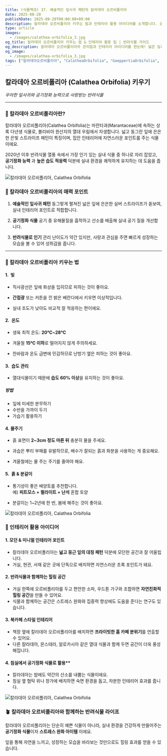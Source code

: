 ```yaml
---
title: (식물백과) 37. 예술적인 잎사귀 패턴의 칼라데아 오르비폴리아
date: 2025-08-20
publishDate: 2025-08-20T00:00:00+09:00
description: 칼라데아 오르비폴리아 키우는 법과 인테리어 활용 아이디어를 소개합니다. 공기정화 효과와 디자인 포인트로 인기 있는 반려식물 관리 가이드.
type: article
images:
  - /images/calathea-orbifolia_3.jpg
og_title: 칼라데아 오르비폴리아 키우는 법 & 인테리어 활용 팁 | 반려식물 가이드
og_description: 칼라데아 오르비폴리아의 관리법과 인테리어 아이디어를 한눈에! 넓은 잎과 은빛 패턴으로 공간을 세련되게 완성하는 반려식물 가이드.
og_image:
  - /images/calathea-orbifolia_3.jpg
tags: ["칼라데아오르비폴리아", "CalatheaOrbifolia", "GoeppertiaOrbifolia", "실내식물", "관엽식물", "공기정화식물", "초보식물", "식물키우기", "반려식물", "인테리어식물"]
---
```


## 칼라데아 오르비폴리아 (Calathea Orbifolia) 키우기

_우아한 잎사귀와 공기정화 능력으로 사랑받는 반려식물_

---

### 🌿 칼라데아 오르비폴리아란?

칼라데아 오르비폴리아(Calathea Orbifolia)는 마란타과(Marantaceae)에 속하는 상록 다년생 식물로, 볼리비아 원산지의 열대 우림에서 자생합니다. 넓고 동그란 잎에 은은한 은빛 스트라이프 패턴이 특징이며, 집안 인테리어에 자연스러운 포인트를 주는 식물이에요.

2020년 이후 반려식물 열풍 속에서 가장 인기 있는 실내 식물 중 하나로 자리 잡았고, **공기정화 능력** 과 **높은 습도 적응력** 덕분에 실내 환경을 쾌적하게 유지하는 데 도움을 줍니다.

 ![칼라데아 오르비폴리아, Calathea Orbifolia](/images/calathea-orbifolia_1.jpg) 

### 🌱 칼라데아 오르비폴리아의 매력 포인트

1. **예술적인 잎사귀 패턴**
동그랗게 펼쳐진 넓은 잎에 은은한 실버 스트라이프가 돋보여, 실내 인테리어 포인트로 적합합니다.
    
2. **공기정화 식물**
공기 중 유해물질을 흡착하고 산소를 배출해 실내 공기 질을 개선합니다.
    
3. **반려식물로 인기**
관리 난이도가 약간 있지만, 사랑과 관심을 주면 빠르게 성장하는 모습을 볼 수 있어 성취감을 줍니다.
    

---

### 🌱 칼라데아 오르비폴리아 키우는 법

#### 1.  빛

- 직사광선은 잎에 화상을 입히므로 피하는 것이 좋아요.
    
- **간접광** 또는 커튼을 낀 밝은 베란다에서 키우면 이상적입니다.
    
- 실내 조도가 낮아도 비교적 잘 적응하는 편이에요.
    

#### 2.  온도

- 생육 최적 온도: **20℃~28℃**
    
- 겨울철 **15℃ 이하**로 떨어지지 않게 주의하세요.
    
- 찬바람과 온도 급변에 민감하므로 난방기 옆은 피하는 것이 좋아요.
    
#### 3.  습도 관리

- 열대식물이기 때문에 **습도 60% 이상**을 유지하는 것이 좋아요.
    
##### 방법
- 잎에 미세한 분무하기        
- 수반을 가까이 두기
- 가습기 활용하기
        
    

#### 4. 물주기

- 흙 표면이 **2~3cm 정도 마른 뒤** 충분히 물을 주세요.
    
- 과습은 뿌리 부패를 유발하므로, 배수가 잘되는 흙과 화분을 사용하는 게 중요해요.
    
- 겨울철에는 물 주는 주기를 줄여야 해요.
    

#### 5.  흙 & 분갈이

- 통기성이 좋은 배양토를 추천합니다.    
예) **피트모스 + 펄라이트 + 난석** 혼합 토양
    
- 분갈이는 1~2년에 한 번, 봄에 해주는 것이 좋아요.

 ![칼라데아 오르비폴리아, Calathea Orbifolia](/images/calathea-orbifolia_3.jpg)

### 🏡 인테리어 활용 아이디어

#### 1. 모던 & 미니멀 인테리어 포인트

- 칼라데아 오르비폴리아는 **넓고 둥근 잎의 대칭 패턴** 덕분에 모던한 공간과 잘 어울립니다.
- 거실, 현관, 서재 같은 곳에 단독으로 배치하면 자연스러운 초록 포인트가 돼요.
    

#### 2. 반려식물과 함께하는 힐링 공간

- 거실 한쪽에 오르비폴리아를 두고 편안한 소파, 우드톤 가구와 조합하면 **자연친화적 힐링 공간**을 만들 수 있어요.    
- 식물과 함께하는 공간은 스트레스 완화와 집중력 향상에도 도움을 준다는 연구도 있습니다.
    

#### 3. 북카페 스타일 인테리어

- 책장 옆에 칼라데아 오르비폴리아를 배치하면 **프라이빗한 홈 카페 분위기**를 연출할 수 있어요.
- 다른 칼라데아, 몬스테라, 알로카시아 같은 열대 식물과 함께 두면 공간이 더욱 풍성해집니다.
    

#### 4. 침실에서 공기정화 식물로 활용**

- 칼라데아는 밤에도 약간의 산소를 내뿜는 식물이에요.
- 침실 옆 협탁 위나 창가에 배치하면 숙면 환경을 돕고, 차분한 인테리어 효과를 줍니다.

 ![칼라데아 오르비폴리아, Calathea Orbifolia](/images/calathea-orbifolia_2.jpg)

### 🪴 칼라데아 오르비폴리아와 함께하는 반려식물 라이프

칼라데아 오르비폴리아는 단순히 예쁜 식물이 아니라, 실내 환경을 건강하게 만들어주는 **공기정화 식물**이자 **스트레스 완화 아이템** 이에요.

잎을 통해 자연을 느끼고, 성장하는 모습을 바라보는 것만으로도 힐링 효과를 얻을 수 있습니다.